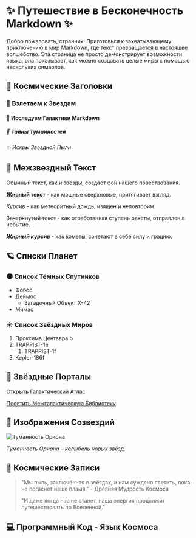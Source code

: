 # ✨ Путешествие в Бесконечность Markdown ✨

Добро пожаловать, странник! Приготовься к захватывающему приключению в мир Markdown, где текст превращается в настоящее волшебство. Эта страница не просто демонстрирует возможности языка, она показывает, как можно создавать целые миры с помощью нескольких символов.

## 🌌 Космические Заголовки

### 🚀 Взлетаем к Звездам

#### 🌠 Исследуем Галактики Markdown

##### 💫  Тайны Туманностей

###### ✨  Искры Звездной Пыли

## 🌠 Межзвездный Текст

Обычный текст, как и звёзды, создаёт фон нашего повествования.

**Жирный текст** - как мощные сверхновые, притягивает взгляд.

*Курсив* - как метеоритный дождь, изящен и неповторим.

~~Зачеркнутый текст~~ - как отработанная ступень ракеты, отправлен в небытие.

***Жирный курсив*** - как кометы, сочетают в себе силу и грацию.

## 🪐 Списки Планет

### 🌑 Список Тёмных Спутников

-   Фобос
-   Деймос
    -   Загадочный Объект X-42
-   Мимас

### ☀️ Список Звёздных Миров

1.  Проксима Центавра b
2.  TRAPPIST-1e
    1.  TRAPPIST-1f
3.  Kepler-186f

## 🔗 Звёздные Порталы

[Открыть Галактический Атлас](https://www.spacetelescope.org/images/)

[Посетить Межгалактическую Библиотеку](https://en.wikipedia.org/wiki/Main_Page "Библиотека знаний")

## 🌠 Изображения Созвездий

![Туманность Ориона](https://upload.wikimedia.org/wikipedia/commons/thumb/e/eb/Orion_Nebula_-_Hubble_2006.jpg/1200px-Orion_Nebula_-_Hubble_2006.jpg)

*Туманность Ориона – колыбель новых звёзд.*

## 📜 Космические Записи

> "Мы пыль, заключённая в звёздах, и нам суждено светить, пока не погаснет наше пламя." - Древняя Мудрость Космоса
>
> "И даже когда нас не станет, наша энергия продолжит путешествовать по Вселенной."

## 💻 Программный Код - Язык Космоса


